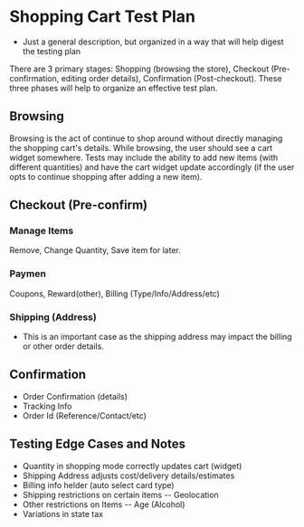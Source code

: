 # Shopping Cart Test Plan

* Just a general description, but organized in a way that will help digest the testing plan

There are 3 primary stages: Shopping (browsing the store), Checkout (Pre-confirmation, editing order details), Confirmation (Post-checkout). These three phases will help to organize an effective test plan.

## Browsing

Browsing is the act of continue to shop around without directly managing the shopping cart's details. While browsing, the user should see a cart widget somewhere. Tests may include the ability to add new items (with different quantities) and have the cart widget update accordingly (if the user opts to continue shopping after adding a new item).

## Checkout (Pre-confirm)

### Manage Items

Remove, Change Quantity, Save item for later.

### Paymen

Coupons, Reward(other), Billing (Type/Info/Address/etc)

### Shipping (Address)
- This is an important case as the shipping address may impact the billing or other order details.

## Confirmation

- Order Confirmation (details)
- Tracking Info
- Order Id (Reference/Contact/etc)

## Testing Edge Cases and Notes

- Quantity in shopping mode correctly updates cart (widget)
- Shipping Address adjusts cost/delivery details/estimates
- Billing info helder (auto select card type)
- Shipping restrictions on certain items
-- Geolocation
- Other restrictions on Items
-- Age (Alcohol)
- Variations in state tax
